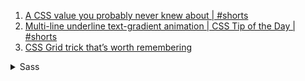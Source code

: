 1. [A CSS value you probably never knew about | #shorts](https://youtube.com/shorts/IkVDgvnjCHo?feature=share)
1. [Multi-line underline text-gradient animation | CSS Tip of the Day | #shorts](https://youtube.com/shorts/_1vEGYWaaQY?feature=share)
1. [CSS Grid trick that’s worth remembering](https://youtube.com/shorts/oy2iUDT0mf8?feature=share)

<details>
<summary>Sass</summary>

1. []
</details>
